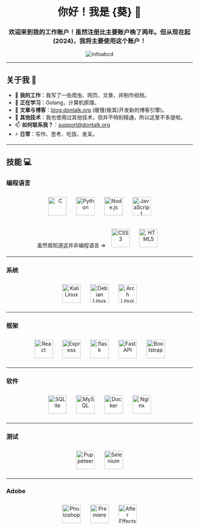 <h1 align="center">你好！我是 {葵} 🌻</h1>
<h3 align="center">欢迎来到我的工作账户！虽然注册比主要账户晚了两年。但从现在起(2024)，我将主要使用这个账户！</h3>

<p align="center">
  <img src="https://komarev.com/ghpvc/?username=infoabcd&label=Profile%20views&color=ff69b4&style=flat-square" alt="infoabcd" />
</p>

---

## 关于我 👋
- 🔭 **我的工作**：我写了一些爬虫、网页、文章，并制作视频。  
- 🌱 **正在学习**：Golang，计算机原理。  
- 📝 **文章与博客**：[blog.dontalk.org](https://blog.dontalk.org) (缓慢(极其)开发新的博客引擎)。  
- 💬 **其他技术**：我也使用过其他技术，但并不特别精通，所以这里不多提啦。  
- 📫 **如何联系我？**：support@dontalk.org
- ⚡ **日常**：写作、思考、吃饭、发呆。

---

## 技能 💻

### 编程语言
<p align="center">
  <img src="https://api.iconify.design/devicon:c.svg" alt="C" width="50" height="50" style="padding: 0.78em;" />
  <img src="https://api.iconify.design/devicon:python.svg" alt="Python" width="50" height="50" style="padding: 0.78em;" />
  <img src="https://api.iconify.design/skill-icons:nodejs-dark.svg" alt="Node.js" width="50" height="50" style="padding: 0.78em;" />
  <img src="https://api.iconify.design/skill-icons:javascript.svg" alt="JavaScript" width="50" height="50" style="padding: 0.78em;" />
  <p align="center"> 虽然我知道这并非编程语言 => 
    <img src="https://api.iconify.design/devicon:css3.svg" alt="CSS3" width="50" height="50" style="padding: 0.78em;" />
    <img src="https://api.iconify.design/devicon:html5.svg" alt="HTML5" width="50" height="50" style="padding: 0.78em;" />
  </p>
</p>

---

### 系统
<p align="center">
  <img src="https://api.iconify.design/skill-icons:kali-dark.svg" alt="Kali Linux" width="50" height="50" style="padding: 0.78em;" />
  <img src="https://api.iconify.design/skill-icons:debian-dark.svg" alt="Debian Linux" width="50" height="50" style="padding: 0.78em;" />
  <img src="https://api.iconify.design/logos:archlinux.svg" alt="Arch Linux" width="50" height="50" style="padding: 0.78em;" />
</p>

---

### 框架
<p align="center">
  <img src="https://api.iconify.design/skill-icons:react-dark.svg" alt="React" width="50" height="50" style="padding: 0.78em;" />
  <img src="https://api.iconify.design/skill-icons:expressjs-dark.svg" alt="Express" width="50" height="50" style="padding: 0.78em;" />
    <img src="https://api.iconify.design/skill-icons:flask-dark.svg" alt="flask" width="50" height="50" style="padding: 0.78em;" />
    <img src="https://api.iconify.design/skill-icons:fastapi.svg" alt="FastAPI" width="50" height="50" style="padding: 0.78em;" />
  <img src="https://api.iconify.design/devicon:bootstrap.svg" alt="Bootstrap" width="50" height="50" style="padding: 0.78em;" />
</p>

---

### 软件
<p align="center">
  <img src="https://api.iconify.design/devicon:sqlite.svg" alt="SQLite" width="50" height="50" style="padding: 0.78em;" />
  <img src="https://api.iconify.design/devicon:mysql-wordmark.svg" alt="MySQL" width="50" height="50" style="padding: 0.78em;" />
  <img src="https://api.iconify.design/devicon:docker.svg" alt="Docker" width="50" height="50" style="padding: 0.78em;" />
  <img src="https://api.iconify.design/logos:nginx.svg" alt="Nginx" width="50" height="50" style="padding: 0.78em;" />
</p>

---

### 测试
<p align="center">
  <img src="https://www.vectorlogo.zone/logos/pptrdev/pptrdev-official.svg" alt="Puppeteer" width="50" height="50" style="padding: 0.78em;" />
  <img src="https://api.iconify.design/logos:selenium.svg" alt="Selenium" width="50" height="50" style="padding: 0.78em;" />
</p>

---

### Adobe
<p align="center">
  <img src="https://api.iconify.design/logos:adobe-photoshop.svg" alt="Photoshop" width="50" height="50" style="padding: 0.78em;" />
  <img src="https://api.iconify.design/logos:adobe-premiere.svg" alt="Premiere" width="50" height="50" style="padding: 0.78em;" />
  <img src="https://api.iconify.design/logos:adobe-after-effects.svg" alt="After Effects" width="50" height="50" style="padding: 0.78em;" />
</p>
